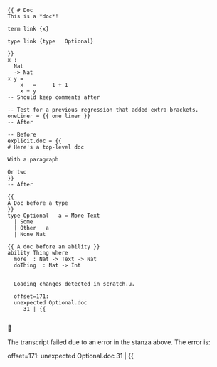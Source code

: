 ```unison
{{ # Doc
This is a *doc*! 

term link {x}

type link {type   Optional}

}}
x : 
  Nat 
  -> Nat
x y =
    x   =     1 + 1
    x + y
-- Should keep comments after

-- Test for a previous regression that added extra brackets.
oneLiner = {{ one liner }}
-- After

-- Before
explicit.doc = {{
# Here's a top-level doc

With a paragraph

Or two
}}
-- After

{{ 
A Doc before a type 
}}
type Optional   a = More Text 
  | Some 
  | Other   a 
  | None Nat 

{{ A doc before an ability }}
ability Thing where
  more  : Nat -> Text -> Nat
  doThing  : Nat -> Int
```

```ucm

  Loading changes detected in scratch.u.

  offset=171:
  unexpected Optional.doc
     31 | {{ 
  

```



🛑

The transcript failed due to an error in the stanza above. The error is:


  offset=171:
  unexpected Optional.doc
     31 | {{ 
  

